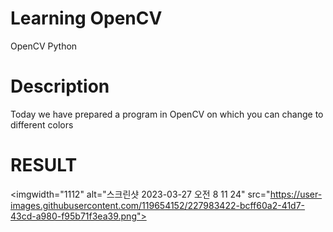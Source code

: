 # Learning OpenCV


OpenCV Python


# Description


Today we have prepared a program in OpenCV on which you can change to different colors


# RESULT


<imgwidth="1112" alt="스크린샷 2023-03-27 오전 8 11 24" src="https://user-images.githubusercontent.com/119654152/227983422-bcff60a2-41d7-43cd-a980-f95b71f3ea39.png">

